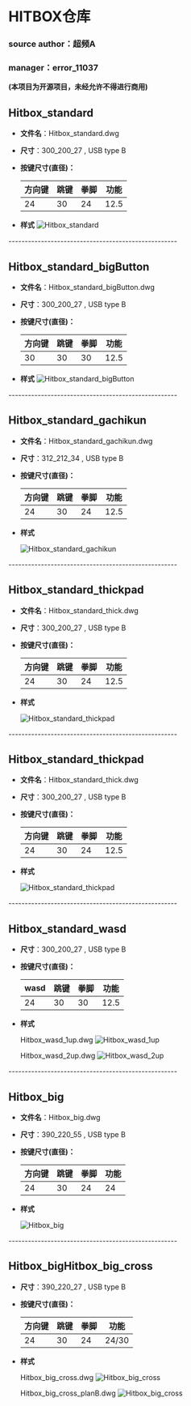 # HITBOX仓库
### source author：超频A 
### manager：error_11037
**(本项目为开源项目，未经允许不得进行商用)**


## **Hitbox_standard**
-   **文件名**：Hitbox_standard.dwg
-   **尺寸**：300_200_27 , USB type B
-   **按键尺寸(直径)：**

    |方向键 | 跳键 |  拳脚 | 功能 |
    |----   |----   |----   |----  |
    |  24     |   30    |   24    |   12.5   |

-   **样式**
    ![Hitbox_standard](./Hitbox_standard/hitbox_standard.png)

<!-->----------------------------------------------------<!-->

## **Hitbox_standard_bigButton**
-   **文件名**：Hitbox_standard_bigButton.dwg
-   **尺寸**：300_200_27 , USB type B
-   **按键尺寸(直径)：**

    |方向键 | 跳键 |  拳脚 | 功能 |
    |----   |----   |----   |----  |
    |  30     |   30    |   30    |   12.5   |

-   **样式**
    ![Hitbox_standard_bigButton](./Hitbox_standard_bigButton/Hitbox_standard_bigButton.png)

<!-->----------------------------------------------------<!-->

## **Hitbox_standard_gachikun**
-   **文件名**：Hitbox_standard_gachikun.dwg
-   **尺寸**：312_212_34 , USB type B
-   **按键尺寸(直径)：**

    |方向键 | 跳键 |  拳脚 | 功能 |
    |----   |----   |----   |----  |
    |  24     |   30    |   24    |   12.5   |

-   **样式**

    ![Hitbox_standard_gachikun](./Hitbox_standard_gachikun/Hitbox_standard_gachikun.png)

<!-->----------------------------------------------------<!-->

## **Hitbox_standard_thickpad**
-   **文件名**：Hitbox_standard_thick.dwg
-   **尺寸**：300_200_27 , USB type B
-   **按键尺寸(直径)：**

    |方向键 | 跳键 |  拳脚 | 功能 |
    |----   |----   |----   |----  |
    |  24     |   30    |   24    |   12.5   |

-   **样式**

    ![Hitbox_standard_thickpad](./Hitbox_standard_thickpad/Hitbox_standard_thick.png)

<!-->----------------------------------------------------<!-->

## **Hitbox_standard_thickpad**
-   **文件名**：Hitbox_standard_thick.dwg
-   **尺寸**：300_200_27 , USB type B
-   **按键尺寸(直径)：**

    |方向键 | 跳键 |  拳脚 | 功能 |
    |----   |----   |----   |----  |
    |  24     |   30    |   24    |   12.5   |

-   **样式**

    ![Hitbox_standard_thickpad](./Hitbox_standard_thickpad/Hitbox_standard_thick.png)

<!-->----------------------------------------------------<!-->

## **Hitbox_standard_wasd**
-   **尺寸**：300_200_27 , USB type B
-   **按键尺寸(直径)：**

    |wasd | 跳键 |  拳脚 | 功能 |
    |----   |----   |----   |----  |
    |  24     |   30    |   30    |   12.5   |

-   **样式**

    Hitbox_wasd_1up.dwg
    ![Hitbox_wasd_1up](./Hitbox_standard_wasd/Hitbox_wasd_1up.png)

    Hitbox_wasd_2up.dwg
    ![Hitbox_wasd_2up](./Hitbox_standard_wasd/Hitbox_wasd_2up.png)

<!-->----------------------------------------------------<!-->

## **Hitbox_big**
-   **文件名**：Hitbox_big.dwg
-   **尺寸**：390_220_55 , USB type B
-   **按键尺寸(直径)：**

    |方向键 | 跳键 |  拳脚 | 功能 |
    |----   |----   |----   |----  |
    |  24     |   30    |   24    |   24  |

-   **样式**

    ![Hitbox_big](./Hitbox_big/Hitbox_big.png)

<!-->----------------------------------------------------<!-->

## **Hitbox_bigHitbox_big_cross**
-   **尺寸**：390_220_27 , USB type B
-   **按键尺寸(直径)：**

    |方向键 | 跳键 |  拳脚 | 功能 |
    |----   |----   |----   |----  |
    |  24     |   30    |   24    |   24/30  |

-   **样式**

    Hitbox_big_cross.dwg
    ![Hitbox_big_cross](./Hitbox_big_cross/Hitbox_big_cross.png)

    Hitbox_big_cross_planB.dwg
    ![Hitbox_big_cross](./Hitbox_big_cross/Hitbox_big_cross_planB.png)
